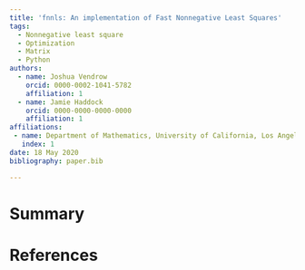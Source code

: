 ```yaml
---
title: 'fnnls: An implementation of Fast Nonnegative Least Squares'
tags:
  - Nonnegative least square
  - Optimization
  - Matrix
  - Python
authors:
  - name: Joshua Vendrow
    orcid: 0000-0002-1041-5782
    affiliation: 1
  - name: Jamie Haddock
    orcid: 0000-0000-0000-0000
    affiliation: 1
affiliations:
 - name: Department of Mathematics, University of California, Los Angeles
   index: 1
date: 18 May 2020
bibliography: paper.bib

---
```



# Summary


# References
